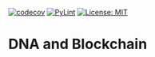[![codecov](https://codecov.io/gh/arturogonzalezm/dna_and_blockchain/graph/badge.svg?token=6CAPBLR4WY)](https://codecov.io/gh/arturogonzalezm/dna_and_blockchain)
[![PyLint](https://github.com/arturogonzalezm/dna_and_blockchain/actions/workflows/codecov.yml/badge.svg)](https://github.com/arturogonzalezm/dna_and_blockchain/actions/workflows/codecov.yml)
[![License: MIT](https://img.shields.io/badge/License-MIT-purple.svg)](https://github.com/arturogonzalezm/dna_and_blockchain/blob/master/LICENSE)

# DNA and Blockchain